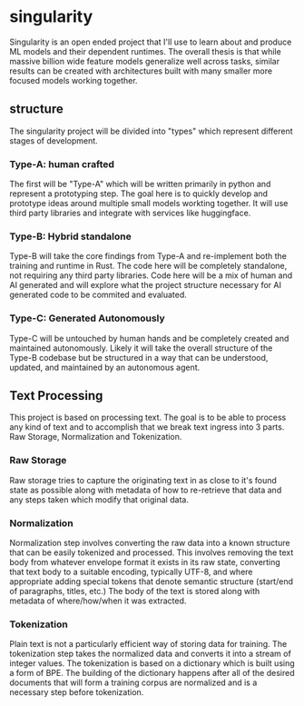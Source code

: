 # singularity

Singularity is an open ended project that I'll use to learn about and produce ML models and their dependent runtimes.  The overall thesis is that while massive billion wide feature models generalize well across tasks, similar results can be created with architectures built with many smaller more focused models working together. 

## structure

The singularity project will be divided into "types" which represent different stages of development.
### Type-A: human crafted
The first will be "Type-A" which will be written primarily in python and represent a prototyping step. The goal here is to quickly develop and prototype ideas around multiple small models workting together.  It will use third party libraries and integrate with services like huggingface.

### Type-B: Hybrid standalone 
Type-B will take the core findings from Type-A and re-implement both the training and runtime in Rust.  The code here will be completely standalone, not requiring any third party libraries.  Code here will be a mix of human and AI generated and will explore what the project structure necessary for AI generated code to be commited and evaluated.

### Type-C: Generated Autonomously
Type-C will be untouched by human hands and be completely created and maintained autonomously.  Likely it will take the overall structure of the Type-B codebase but be structured in a way that can be understood, updated, and maintained by an autonomous agent.

## Text Processing

This project is based on processing text.  The goal is to be able to process any kind of text and to accomplish that we break text ingress into 3 parts.  Raw Storage, Normalization and Tokenization.

### Raw Storage

Raw storage tries to capture the originating text in as close to it's found state as possible along with metadata of how to re-retrieve that data and any steps taken which modify that original data. 

### Normalization

Normalization step involves converting the raw data into a known structure that can be easily tokenized and processed.  This involves removing the text body from whatever envelope format it exists in its raw state, converting that text body to a suitable encoding, typically UTF-8, and where appropriate adding special tokens that denote semantic structure (start/end of paragraphs, titles, etc.)  The body of the text is stored along with metadata of where/how/when it was extracted.

### Tokenization

Plain text is not a particularly efficient way of storing data for training.  The tokenization step takes the normalized data and converts it into a stream of integer values.  The tokenization is based on a dictionary which is built using a form of BPE.  The building of the dictionary happens after all of the desired documents that will form a training corpus are normalized and is a necessary step before tokenization.  
